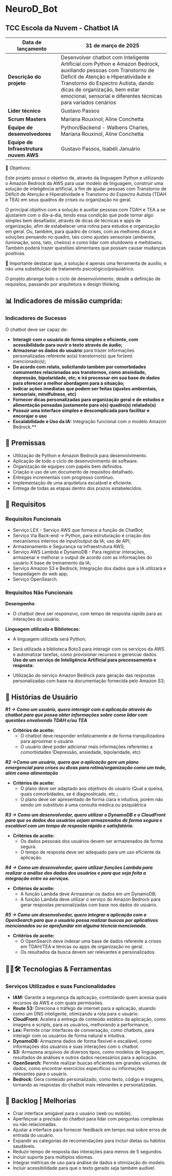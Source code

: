 # NeuroD_Bot
## TCC Escola da Nuvem - Chatbot IA

| **Data de lançamento** | 31 de março de 2025  | 
|--------|------------|
| **Descrição do projeto** | Desenvolver chatbot com Inteligente Artificial com Python e Amazon Bedrock, auxiliando pessoas com Transtorno de Déficit de Atenção e Hiperatividade e Transtorno do Espectro Autista, dando dicas de organização, bem estar emocional, sensorial e diferentes técnicas para variados cenários   | 
| **Lider técnico** | Gustavo Passos |
| **Scrum Masters** | Mariana Rouxinol; Aline Conchetta |
| **Equipe de desenvolvedores** | Python/Backend - Walbens Charles, Mariana Rouxinol, Aline Conchetta | 
| **Equipe de Infraestrutura nuvem AWS** | Gustavo Passos, Isabéli Januário |


🎯 Objetivos:

Este projeto possui o objetivo de, através da linguagem Python e utilizando o Amazon Bedrock da AWS para usar modelo de linguagem, construir uma solução de inteligência artificial, a fim de ajudar pessoas com Transtorno de Déficit de Atenção e Hiperatividade e Transtorno do Espectro Autista (TDAH e TEA) em seus quadros de crises ou organização no geral.

O principal objetivo com a solução é auxiliar pessoas com TDAH e TEA a se ajustarem com o dia-a-dia, tendo essa condição que pode tornar algo simples bem desafiador, através de dicas de técnicas e apps de organização, afim de estabelecer uma rotina para estudos e organização em geral. Ou, também, para quadro de crises, com as melhores dicas e soluções pensando no quadro, tais como ajustes sensoriais (ambiente, iluminação, sons, tato, cheiros) e como lidar com shutdowns e meltdowns. Também poderá trazer questões alimentares que possam causar mudanças positivas.

📌 Importante destacar que, a solução é apenas uma ferramenta de auxílio, e não uma substituição de tratamento psicológico/psiquiátrico.

O projeto abrange todo o ciclo de desenvolvimento, desde a definição de requisitos, passando por arquitetura e design thinking.

## 📊 Indicadores de missão cumprida:

### **Indicadores de Sucesso**

O chatbot deve ser capaz de:

- **Interagir com o usuário de forma simples e eficiente, com acessibilidade para ouvir o texto através de áudio;**
- **Armazenar os dados do usuário** para trazer informações personalizadas referente ao(s) transtorno(s) que for(em) mencionado(s);
- **De acordo com relato, solicitando também por comorbidades comumentes relacionadas aos transtornos, como ansiedade, depressão, bipolaridade, etc; e irá processar em sua base de dados para oferecer a melhor abordagem para a situação;**
- **Indicar ações imediatas que podem ser feitas (ajustes ambientais, sensoriais, mindfulness, etc)**
- **Fornecer dicas personalizadas para organização geral e de estudos e alimentação pensadas justamente para o(s) quadro(s) relatado(s)**
- **Possuir uma interface simples e descomplicada para facilitar e encorajar o uso** 
- **Escalabilidade e Uso da IA:** Integração funcional com o modelo Amazon Bedrock.**

 ## 📜 Premissas

- Utilização de Python e Amazon Bedrock para desenvolvimento.
- Aplicação de todo o ciclo de desenvolvimento de software.
- Organização de equipes com papéis bem definidos.
- Criação e uso de um documento de requisitos detalhado.
- Entregas incrementais com progresso contínuo.
- Implementação de uma arquitetura escalável e eficiente.
- Entrega de todas as etapas dentro dos prazos estabelecidos.

## 📑 Requisitos

### **Requisitos Funcionais**

- Serviço LEX - Serviço AWS que fornece a função de ChatBot;
- Serviço Via Back-end → Python, para estruturação e criação dos mecanismos internos de input/output da IA; uso de API; 
- Armazenamento e Segurança na infraestrutura AWS; 
- Serviço AWS Lambda e DynamoDB - Para registrar interações, armazenar e melhorar o output de acordo com as informações do usuário X base de treinamento da IA;
- Serviço Amazon S3 e Bedrock, Integração dos dados que a IA utilizará e hospedagem do web app;
- Serviço OpenSearch.


### **Requisitos Não Funcionais**

**Desempenho**:

- O chatbot deve ser responsivo, com tempo de resposta rápido para as interações do usuário.

**Linguagem utilizada e Bibliotecas:**

- A linguagem utilizada será Python;
- Será utilizada a biblioteca Boto3 para interagir com os serviços da AWS e automatizar tarefas, como provisionar recursos e gerenciar dados. 
**Uso de um serviço de Inteligência Artificial para processamento e resposta:**

- Utilização do serviço Amazon Bedrock para geração das respostas personalizadas com base na documentação fornecida pelo Amazon S3;

## 📖 Histórias de Usuário

***R1 → Como um usuário, quero interagir com a aplicação através do chatbot para que possa obter informações sobre como lidar com questões envolvendo TDAH e/ou TEA***

- **Critérios de aceite:**
    - O chatbot deve responder enfaticamente e de forma tranquilizadora para aproximar o usuário
    - O usuário deve poder adicionar mais informações referentes a comorbidades (Depressão, ansiedade, bipolaridade, etc)

***R2 →Como um usuário, quero que a aplicação gere um plano emergencial para crises ou dicas para rotina/organização como um todo, além como alimentação***

- **Critérios de aceite:**
    - O plano deve ser adaptado aos objetivos do usuário (Qual a queixa, quais comorbidades, se é diagnosticado, etc.;
    - O plano deve ser apresentado de forma clara e intuitiva, porém não sendo um substituto à uma consulta médica ou psiquiátrica 
    

***R3 → Como um desenvolvedor, quero utilizar o DynamoDB e o CloudFront para que os dados dos usuários sejam armazenados de forma segura e escalável com um tempo de resposta rápido e satisfatório.***

- **Critérios de aceite:**
    - Os dados pessoais dos usuários devem ser armazenados de forma segura.
    - O tempo de resposta deve ser adequado para um uso eficiente da aplicação.

***R4 → Como um desenvolvedor, quero utilizar funções Lambda para realizar a análise dos dados dos usuários e para que seja feita a integração entre os serviços.***

- **Critérios de aceite:**
    - A função Lambda deve Armazenar os dados em um DynamoDB;
    - A  função Lambda deve utilizar o serviço do Amazon Bedrock para gerar respostas personalizadas com base nos dados do usuário.

***R5 → Como um desenvolvedor, quero integrar a aplicação com o OpenSearch para que o usuário possa realizar buscas por aplicativos mencionados ou se aprofundar em alguma técncia mencionada.***

- **Critérios de aceite:**
    - O OpenSearch deve indexar uma base de dados referente a crises em TDAH/TEA e ténicas ou apps de organização no geral.
    - Os resultados da busca devem ser relevantes e personalizados.

## 🧑‍💻🛠️ Tecnologias & Ferramentas

### Serviços Utilizados e suas Funcionalidades

- **IAM:** Garante a segurança da aplicação, controlando quem acessa quais recursos da AWS e com quais permissões.
- **Route 53:** Direciona o tráfego de internet para a aplicação, atuando como um DNS inteligente, otimizando a rota para o usuário.
- **CloudFront:** Acelera a entrega de conteúdo estático da aplicação, como imagens e scripts, para os usuários, melhorando a performance.
- **Lex:** Permite criar interfaces de conversação, como chatbots, para interagir com os usuários de forma natural e intuitiva.
- **DynamoDB:** Armazena dados de forma flexível e escalável, como informações dos usuários e suas interações com o chatbot.
- **S3:** Armazena arquivos de diversos tipos, como modelos de linguagem, resultados de análises e outros dados necessários para a aplicação.
- **OpenSearch:** Permite realizar buscas eficientes em grandes volumes de dados, como encontrar exercícios específicos ou informações relevantes para o usuário.
- **Bedrock:** Gera conteúdo personalizado, como texto, código e imagens, tornando as respostas do chatbot mais relevantes e personalizadas.

## 📌 Backlog | Melhorias

- Criar interface amigável para o usuário (web ou mobile).
- Aperfeiçoar a precisão do chatbot para lidar com perguntas complexas ou não relacionadas.
- Ajustar a interface para fornecer feedback em tempo real sobre erros de entrada do usuário.
- Expandir as categorias de recomendações para incluir dietas ou hábitos saudáveis.
- Reduzir tempo de resposta das interações para menos de 5 segundos.
- Incluir suporte para múltiplos idiomas.
- Integrar métricas de uso para análise de dados e otimização do modelo.
- Incluir acessibilidade para que o texto gerado seja também audível.
